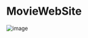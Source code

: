 # MovieWebSite
![image](https://user-images.githubusercontent.com/97405585/197043664-76dc6922-b8b1-4d4d-8b4f-8b83f1073176.png)

